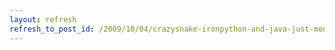 ```yaml
---
layout: refresh
refresh_to_post_id: /2009/10/04/crazysnake-ironpython-and-java-just-monkeying-around
---
```

